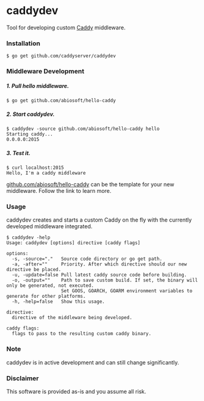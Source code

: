 # caddydev
Tool for developing custom [Caddy](http://caddyserver.com) middleware.

### Installation
```shell
$ go get github.com/caddyserver/caddydev
```

### Middleware Development
##### 1. Pull hello middleware.
```shell
$ go get github.com/abiosoft/hello-caddy
```
##### 2. Start caddydev.
```shell
$ caddydev -source github.com/abiosoft/hello-caddy hello
Starting caddy...
0.0.0.0:2015
```
##### 3. Test it.
```
$ curl localhost:2015
Hello, I'm a caddy middleware
```
[github.com/abiosoft/hello-caddy](https://github.com/abiosoft/hello-caddy) can be the template for your new middleware. Follow the link to learn more.

### Usage
caddydev creates and starts a custom Caddy on the fly with the currently developed middleware integrated.
```
$ caddydev -help
Usage: caddydev [options] directive [caddy flags]

options:
  -s, -source="."   Source code directory or go get path.
  -a, -after=""     Priority. After which directive should our new directive be placed.
  -u, -update=false Pull latest caddy source code before building.
  -o, -output=""    Path to save custom build. If set, the binary will only be generated, not executed.
                    Set GOOS, GOARCH, GOARM environment variables to generate for other platforms.
  -h, -help=false   Show this usage.

directive:
  directive of the middleware being developed.

caddy flags:
  flags to pass to the resulting custom caddy binary.
```

### Note
caddydev is in active development and can still change significantly.

### Disclaimer
This software is provided as-is and you assume all risk.